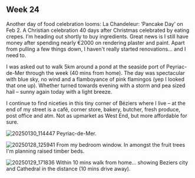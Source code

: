 ## Week 24
Another day of food celebration looms: La Chandeleur: ‘Pancake Day’ on Feb 2. A Christian celebration 40 days after Christmas celebrated by eating crepes. I’m heading out shortly to buy ingredients. Great news is I still have money
after spending nearly €2000 on rendering plaster and paint. Apart from pulling a few things down, I haven't really started renovations... and I need to.

I was asked out to walk 5km around a pond at the seaside port of Peyriac-de-Mer through the week (40 mins from home). The day was spectacular with blue sky, no wind and a flamboyance of pink flamingos (yep I looked that one up). Whether turned towards evening with a storm and pea sized hail – sunny again today with a light breeze.

I continue to find niceties in this tiny corner of Béziers where I live – at the end of my street is a café, corner store, bakery, butcher, fresh produce, post office and atm. Not as upmarket as West End, but more affordable for sure.

![20250130_114447](https://github.com/user-attachments/assets/8cb607b0-d937-473e-80fd-4e0b165270d0)
Peyriac-de-Mer.

![20250128_125941](https://github.com/user-attachments/assets/2a208024-b239-4573-96df-29bc03b226e0)
From my bedroom window. In amongst the fruit trees I'm planning raised timber beds.

![20250129_171836](https://github.com/user-attachments/assets/6836622c-11c4-4552-928e-b990f1c9ec0f)
Within 10 mins walk from home... showing Beziers city and Cathedral in the distance (10 mins drive away).
